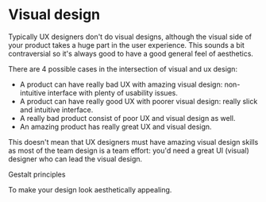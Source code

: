 # Visual design

Typically UX designers don't do visual designs, although the visual side of your product takes a huge part in the user experience. This sounds a bit contraversial so it's always good to have a good general feel of aesthetics.

There are 4 possible cases in the intersection of visual and ux design:
* A product can have really bad UX with amazing visual design: non-intuitive interface with plenty of usability issues.
* A product can have really good UX with poorer visual design: really slick and intuitive interface.
* A really bad product consist of poor UX and visual design as well.
* An amazing product has really great UX and visual design.

This doesn't mean that UX designers must have amazing visual design skills as most of the team design is a team effort: you'd need a great UI (visual) designer who can lead the visual design.



Gestalt principles

To make your design look aesthetically appealing.